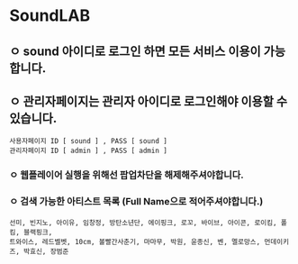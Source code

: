 

# SoundLAB


 ## ㅇ sound 아이디로 로그인 하면 모든 서비스 이용이 가능합니다.
 ## ㅇ 관리자페이지는 관리자 아이디로 로그인해야 이용할 수 있습니다.
    사용자페이지 ID [ sound ] , PASS [ sound ]
    관리자페이지 ID [ admin ] , PASS [ admin ]
  ### ㅇ 웹플레이어 실행을 위해선 팝업차단을 해제해주셔야합니다.
  ### ㅇ 검색 가능한 아티스트 목록 (Full Name으로 적어주셔야합니다.)
    선미, 빈지노, 아이유, 임창정, 방탄소년단, 에이핑크, 로꼬, 바이브, 아이콘, 로이킴, 폴킴, 블랙핑크,
    트와이스, 레드벨벳, 10cm, 볼빨간사춘기, 마마무, 박원, 윤종신, 벤, 멜로망스, 먼데이키즈, 박효신, 장범준
